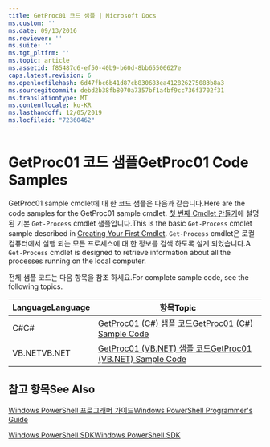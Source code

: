 ```yaml
---
title: GetProc01 코드 샘플 | Microsoft Docs
ms.custom: ''
ms.date: 09/13/2016
ms.reviewer: ''
ms.suite: ''
ms.tgt_pltfrm: ''
ms.topic: article
ms.assetid: f85487d6-ef50-40b9-b60d-8bb65506627e
caps.latest.revision: 6
ms.openlocfilehash: 6d47fbc6b41d87cb830683ea412826275083b8a3
ms.sourcegitcommit: debd2b38fb8070a7357bf1a4bf9cc736f3702f31
ms.translationtype: MT
ms.contentlocale: ko-KR
ms.lasthandoff: 12/05/2019
ms.locfileid: "72360462"
---
```

# <a name="getproc01-code-samples"></a><span data-ttu-id="d9171-102">GetProc01 코드 샘플</span><span class="sxs-lookup"><span data-stu-id="d9171-102">GetProc01 Code Samples</span></span>

<span data-ttu-id="d9171-103">GetProc01 sample cmdlet에 대 한 코드 샘플은 다음과 같습니다.</span><span class="sxs-lookup"><span data-stu-id="d9171-103">Here are the code samples for the GetProc01 sample cmdlet.</span></span> <span data-ttu-id="d9171-104">[첫 번째 Cmdlet 만들기](../cmdlet/creating-a-cmdlet-without-parameters.md)에 설명 된 기본 `Get-Process` cmdlet 샘플입니다.</span><span class="sxs-lookup"><span data-stu-id="d9171-104">This is the basic `Get-Process` cmdlet sample described in [Creating Your First Cmdlet](../cmdlet/creating-a-cmdlet-without-parameters.md).</span></span> <span data-ttu-id="d9171-105">`Get-Process` cmdlet은 로컬 컴퓨터에서 실행 되는 모든 프로세스에 대 한 정보를 검색 하도록 설계 되었습니다.</span><span class="sxs-lookup"><span data-stu-id="d9171-105">A `Get-Process` cmdlet is designed to retrieve information about all the processes running on the local computer.</span></span>

<span data-ttu-id="d9171-106">전체 샘플 코드는 다음 항목을 참조 하세요.</span><span class="sxs-lookup"><span data-stu-id="d9171-106">For complete sample code, see the following topics.</span></span>

|<span data-ttu-id="d9171-107">Language</span><span class="sxs-lookup"><span data-stu-id="d9171-107">Language</span></span>|<span data-ttu-id="d9171-108">항목</span><span class="sxs-lookup"><span data-stu-id="d9171-108">Topic</span></span>|
|--------------|-----------|
|<span data-ttu-id="d9171-109">C#</span><span class="sxs-lookup"><span data-stu-id="d9171-109">C#</span></span>|[<span data-ttu-id="d9171-110">GetProc01 (C#) 샘플 코드</span><span class="sxs-lookup"><span data-stu-id="d9171-110">GetProc01 (C#) Sample Code</span></span>](./getproc01-csharp-sample-code.md)|
|<span data-ttu-id="d9171-111">VB.NET</span><span class="sxs-lookup"><span data-stu-id="d9171-111">VB.NET</span></span>|[<span data-ttu-id="d9171-112">GetProc01 (VB.NET) 샘플 코드</span><span class="sxs-lookup"><span data-stu-id="d9171-112">GetProc01 (VB.NET) Sample Code</span></span>](./getproc01-vb-net-sample-code.md)|

## <a name="see-also"></a><span data-ttu-id="d9171-113">참고 항목</span><span class="sxs-lookup"><span data-stu-id="d9171-113">See Also</span></span>

[<span data-ttu-id="d9171-114">Windows PowerShell 프로그래머 가이드</span><span class="sxs-lookup"><span data-stu-id="d9171-114">Windows PowerShell Programmer's Guide</span></span>](./windows-powershell-programmer-s-guide.md)

[<span data-ttu-id="d9171-115">Windows PowerShell SDK</span><span class="sxs-lookup"><span data-stu-id="d9171-115">Windows PowerShell SDK</span></span>](../windows-powershell-reference.md)